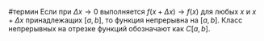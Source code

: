 #термин 
Если при $\Delta x \to 0$ выполняется $f(x + \Delta x) \to f(x)$ для любых $x$ и $x + \Delta x$ принадлежащих $[a,b]$, то функция непрерывна на $[a,b]$. Класс непрерывных на отрезке функций обозначают как $C[a,b]$.